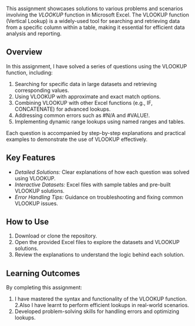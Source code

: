This assignment showcases solutions to various problems and scenarios involving the *VLOOKUP* function in Microsoft Excel. The VLOOKUP function (Vertical Lookup) is a widely-used tool for searching and retrieving data from a specific column within a table, making it essential for efficient data analysis and reporting.  

## Overview  

In this assignment, I have solved a series of questions using the VLOOKUP function, including:  

1. Searching for specific data in large datasets and retrieving corresponding values.  
2. Using VLOOKUP with approximate and exact match options.  
3. Combining VLOOKUP with other Excel functions (e.g., IF, CONCATENATE) for advanced lookups.  
4. Addressing common errors such as #N/A and #VALUE!.  
5. Implementing dynamic range lookups using named ranges and tables.  

Each question is accompanied by step-by-step explanations and practical examples to demonstrate the use of VLOOKUP effectively.  

## Key Features  

- *Detailed Solutions:* Clear explanations of how each question was solved using VLOOKUP.  
- *Interactive Datasets:* Excel files with sample tables and pre-built VLOOKUP solutions.  
- *Error Handling Tips:* Guidance on troubleshooting and fixing common VLOOKUP issues.  

## How to Use  

1. Download or clone the repository.  
2. Open the provided Excel files to explore the datasets and VLOOKUP solutions.  
3. Review the explanations to understand the logic behind each solution.  

## Learning Outcomes  

By completing this assignment:  

1. I have mastered the syntax and functionality of the VLOOKUP function.   
2.Also I have learnt to perform efficient lookups in real-world scenarios.   
3. Developed problem-solving skills for handling errors and optimizing lookups.
